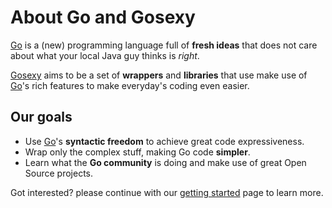 # About Go and Gosexy

[Go][1] is a (new) programming language full of **fresh ideas** that does not care about what your <span id="your-what">local Java guy</span> thinks is *right*.

[Gosexy][2] aims to be a set of **wrappers** and **libraries** that use make use of [Go][1]'s rich features to make everyday's coding even easier.

## Our goals

* Use [Go][1]'s **syntactic freedom** to achieve great code expressiveness.
* Wrap only the complex stuff, making Go code **simpler**.
* Learn what the **Go community** is doing and make use of great Open Source projects.

Got interested? please continue with our [getting started](/getting-started) page to learn more.

[1]: http://golang.org
[2]: http://gosexy.org

<script type="text/javascript">
  $(document).ready(
    function() {
      var choose = [
        'mom',
        'local Java guy',
        'president',
        'teacher'
      ];
      $('#your-what').text(choose[Math.floor(Math.random() * choose.length)]);
    }
  );
</script>
